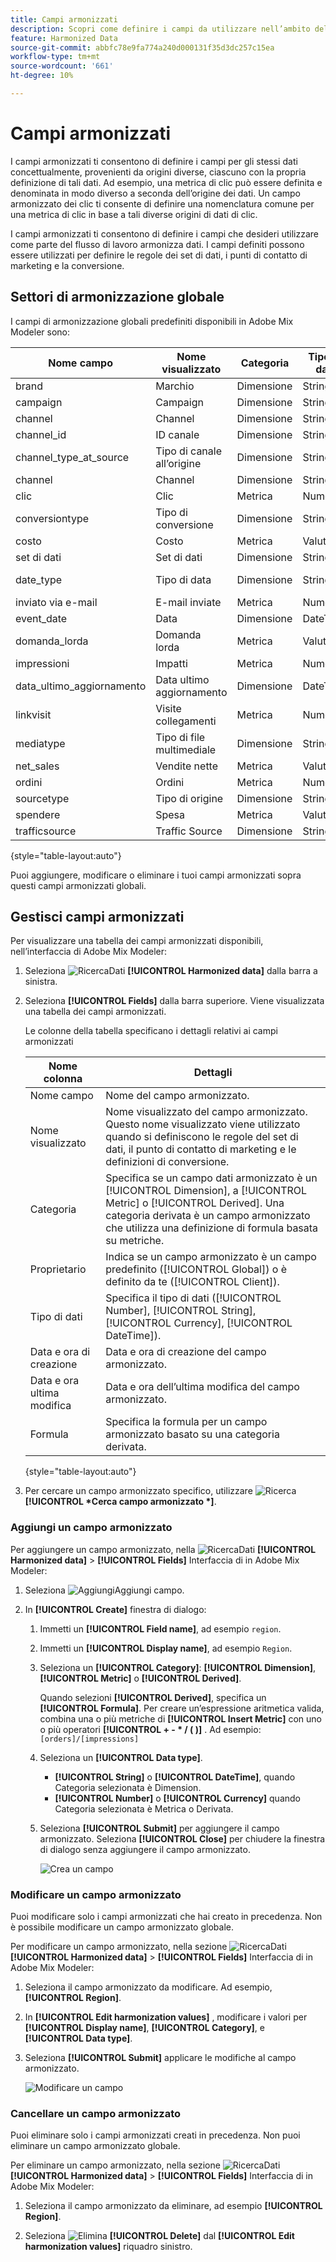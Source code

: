 ```yaml
---
title: Campi armonizzati
description: Scopri come definire i campi da utilizzare nell’ambito dell’armonizzazione dei dati in Adobe Mix Modeler.
feature: Harmonized Data
source-git-commit: abbfc78e9fa774a240d000131f35d3dc257c15ea
workflow-type: tm+mt
source-wordcount: '661'
ht-degree: 10%

---
```



# Campi armonizzati

I campi armonizzati ti consentono di definire i campi per gli stessi dati concettualmente, provenienti da origini diverse, ciascuno con la propria definizione di tali dati. Ad esempio, una metrica di clic può essere definita e denominata in modo diverso a seconda dell’origine dei dati. Un campo armonizzato dei clic ti consente di definire una nomenclatura comune per una metrica di clic in base a tali diverse origini di dati di clic.

I campi armonizzati ti consentono di definire i campi che desideri utilizzare come parte del flusso di lavoro armonizza dati. I campi definiti possono essere utilizzati per definire le regole dei set di dati, i punti di contatto di marketing e la conversione.

## Settori di armonizzazione globale

I campi di armonizzazione globali predefiniti disponibili in Adobe Mix Modeler sono:


| Nome campo | Nome visualizzato | Categoria | Tipo di dati | Commento |
| ---------------------- | ---------------------- | --------- | --------- | --------- |
| brand | Marchio | Dimensione | Stringa |           |
| campaign | Campaign | Dimensione | Stringa |           |
| channel | Channel | Dimensione | Stringa |           |
| channel_id | ID canale | Dimensione | Stringa |           |
| channel_type_at_source | Tipo di canale all’origine | Dimensione | Stringa |           |
| channel | Channel | Dimensione | Stringa |           |
| clic | Clic | Metrica | Numero |           |
| conversiontype | Tipo di conversione | Dimensione | Stringa |           |
| costo | Costo | Metrica | Valuta |           |
| set di dati | Set di dati | Dimensione | Stringa |           |
| date_type | Tipo di data | Dimensione | Stringa | giorno, settimana |
| inviato via e-mail | E-mail inviate | Metrica | Numero |           |
| event_date | Data | Dimensione | DateTime |           |
| domanda_lorda | Domanda lorda | Metrica | Valuta |           |
| impressioni | Impatti | Metrica | Numero |           |
| data_ultimo_aggiornamento | Data ultimo aggiornamento | Dimensione | DateTime |           |
| linkvisit | Visite collegamenti | Metrica | Numero |           |
| mediatype | Tipo di file multimediale | Dimensione | Stringa |           |
| net_sales | Vendite nette | Metrica | Valuta |           |
| ordini | Ordini | Metrica | Numero |           |
| sourcetype | Tipo di origine | Dimensione | Stringa |           |
| spendere | Spesa | Metrica | Valuta |           |
| trafficsource | Traffic Source | Dimensione | Stringa |           |

{style="table-layout:auto"}

Puoi aggiungere, modificare o eliminare i tuoi campi armonizzati sopra questi campi armonizzati globali.

## Gestisci campi armonizzati

Per visualizzare una tabella dei campi armonizzati disponibili, nell’interfaccia di Adobe Mix Modeler:

1. Seleziona ![RicercaDati](../assets/icons/DataCheck.svg) **[!UICONTROL Harmonized data]** dalla barra a sinistra.

1. Seleziona **[!UICONTROL Fields]** dalla barra superiore. Viene visualizzata una tabella dei campi armonizzati.

   Le colonne della tabella specificano i dettagli relativi ai campi armonizzati

   | Nome colonna | Dettagli |
   | ---------------------- | ----------|
   | Nome campo | Nome del campo armonizzato. |
   | Nome visualizzato | Nome visualizzato del campo armonizzato. Questo nome visualizzato viene utilizzato quando si definiscono le regole del set di dati, il punto di contatto di marketing e le definizioni di conversione. |
   | Categoria | Specifica se un campo dati armonizzato è un [!UICONTROL Dimension], a [!UICONTROL Metric] o [!UICONTROL Derived]. Una categoria derivata è un campo armonizzato che utilizza una definizione di formula basata su metriche. |
   | Proprietario | Indica se un campo armonizzato è un campo predefinito ([!UICONTROL Global]) o è definito da te ([!UICONTROL Client]). |
   | Tipo di dati | Specifica il tipo di dati ([!UICONTROL Number], [!UICONTROL String], [!UICONTROL Currency], [!UICONTROL DateTime]). |
   | Data e ora di creazione | Data e ora di creazione del campo armonizzato. |
   | Data e ora ultima modifica | Data e ora dell’ultima modifica del campo armonizzato. |
   | Formula | Specifica la formula per un campo armonizzato basato su una categoria derivata. |

   {style="table-layout:auto"}

1. Per cercare un campo armonizzato specifico, utilizzare ![Ricerca](../assets/icons/Search.svg) **[!UICONTROL *Cerca campo armonizzato *]**.




### Aggiungi un campo armonizzato

Per aggiungere un campo armonizzato, nella ![RicercaDati](../assets/icons/DataCheck.svg) **[!UICONTROL Harmonized data]** > **[!UICONTROL Fields]** Interfaccia di in Adobe Mix Modeler:

1. Seleziona ![Aggiungi](../assets/icons/AddCircle.svg)Aggiungi campo.

1. In **[!UICONTROL Create]** finestra di dialogo:

   1. Immetti un **[!UICONTROL Field name]**, ad esempio `region`.
   1. Immetti un **[!UICONTROL Display name]**, ad esempio `Region`.
   1. Seleziona un **[!UICONTROL Category]**: **[!UICONTROL Dimension]**, **[!UICONTROL Metric]** o **[!UICONTROL Derived]**.

      Quando selezioni **[!UICONTROL Derived]**, specifica un **[!UICONTROL Formula]**. Per creare un’espressione aritmetica valida, combina una o più metriche di **[!UICONTROL Insert Metric]** con uno o più operatori **[!UICONTROL + - * / ( )]** . Ad esempio: `[orders]/[impressions]`

   1. Seleziona un **[!UICONTROL Data type]**.

      - **[!UICONTROL String]** o **[!UICONTROL DateTime]**, quando Categoria selezionata è Dimension.
      - **[!UICONTROL Number]** o **[!UICONTROL Currency]** quando Categoria selezionata è Metrica o Derivata.

   1. Seleziona **[!UICONTROL Submit]** per aggiungere il campo armonizzato. Seleziona **[!UICONTROL Close]** per chiudere la finestra di dialogo senza aggiungere il campo armonizzato.

      ![Crea un campo](../assets/create-field.png)


### Modificare un campo armonizzato

Puoi modificare solo i campi armonizzati che hai creato in precedenza. Non è possibile modificare un campo armonizzato globale.

Per modificare un campo armonizzato, nella sezione ![RicercaDati](../assets/icons/DataCheck.svg) **[!UICONTROL Harmonized data]** > **[!UICONTROL Fields]** Interfaccia di in Adobe Mix Modeler:

1. Seleziona il campo armonizzato da modificare. Ad esempio, **[!UICONTROL Region]**.

1. In **[!UICONTROL Edit harmonization values]** , modificare i valori per **[!UICONTROL Display name]**, **[!UICONTROL Category]**, e **[!UICONTROL Data type]**.

1. Seleziona **[!UICONTROL Submit]** applicare le modifiche al campo armonizzato.

   ![Modificare un campo](../assets/edit-field.png)

### Cancellare un campo armonizzato

Puoi eliminare solo i campi armonizzati creati in precedenza. Non puoi eliminare un campo armonizzato globale.

Per eliminare un campo armonizzato, nella sezione ![RicercaDati](../assets/icons/DataCheck.svg) **[!UICONTROL Harmonized data]** > **[!UICONTROL Fields]** Interfaccia di in Adobe Mix Modeler:

1. Seleziona il campo armonizzato da eliminare, ad esempio **[!UICONTROL Region]**.

1. Seleziona ![Elimina](../assets/icons/Delete.svg) **[!UICONTROL Delete]** dal **[!UICONTROL Edit harmonization values]** riquadro sinistro.


